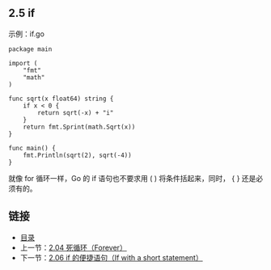 ## 2.5 if

示例：if.go

    package main

    import (
    	"fmt"
    	"math"
    )

    func sqrt(x float64) string {
    	if x < 0 {
    		return sqrt(-x) + "i"
    	}
    	return fmt.Sprint(math.Sqrt(x))
    }

    func main() {
    	fmt.Println(sqrt(2), sqrt(-4))
    }


就像 for 循环一样，Go 的 if 语句也不要求用 ( ) 将条件括起来，同时， { } 还是必须有的。

## 链接
* [目录](https://github.com/alpha2018/go-zh/blob/master/tour/directory.md)
* 上一节：[2.04 死循环（Forever）](https://github.com/alpha2018/go-zh/blob/master/tour/02.04.md)
* 下一节：[2.06 if 的便捷语句（If with a short statement）](https://github.com/alpha2018/go-zh/blob/master/tour/02.06.md)
